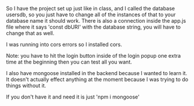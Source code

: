 So I have the project set up just like in class, and I called the database usersdb, so you just have to change all of the instances of that to your database name it should work. There is also a connection inside the app.js file where it says 'const dbURI' with the database string, you will have to change that as well.

I was running into cors errors so I installed cors.

Note: you have to hit the login button inside of the login popup one extra time at the beginning then you can test all you want.

I also have mongoose installed in the backend because I wanted to learn it. It doesn't actually effect anything at the moment because I was trying to do things without it.

If you don't have it and need it is just 'npm i mongoose'